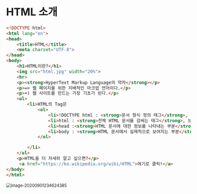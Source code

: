 # HTML 소개

```html
<!DOCTYPE html>
<html lang="en">
<head>
    <title>HTML</title>
    <meta charset="UTF-8">
</head>
<body>
    <h1>HTML이란?</h1>
    <img src="html.jpg" width="20%">
    <hr>
    <p><strong>HyperText Markup Language의 약자</strong></p>
    <p>=> 웹 페이지를 위한 지배적인 마크업 언어이다.</p>
    <p>+) 웹 사이트를 만드는 가장 기초가 된다.</p>
    <ul>
        <li>HTML의 Tag은
            <ol>
                <li>!DOCTYPE html : <strong>문서 형식 정의 태그</strong>, 출력할 웹 페이지의 형식을 브라우저에게 전달한다.</li>
                <li>html : <strong>전체 HTML 문서를 감싸는 태그</strong>, 브라우저에게 HTML 코드가 해당 태그 내부에 존재한다고 알려준다.</li>
                <li>head :<strong>HTML 문서에 대한 정보를 나타내는 부분</strong>이며, 주로 외부 소스를 참조해야 할 경우 사용한다.</li>
                <li>body : <strong>HTML 문서에서 실제적으로 보여지는 부분</strong>이며, 하나만 존재해야 한다. (html 바로 아래, head 다음에 위치).</li>
            </ol>

        </li>
    </ul>
    <p>HTML을 더 자세히 알고 싶으면?</p>
     <a href="https://ko.wikipedia.org/wiki/HTML">여기로 클릭!</a>
</body>
</html>
```

<img src="C:\Users\user\AppData\Roaming\Typora\typora-user-images\image-20200901234624385.png" alt="image-20200901234624385" style="zoom:80%;" /> 

